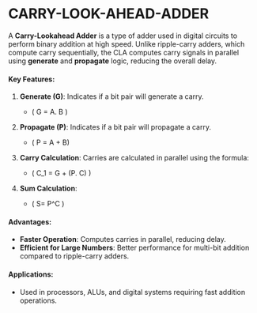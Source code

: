 # CARRY-LOOK-AHEAD-ADDER


A **Carry-Lookahead Adder** is a type of adder used in digital circuits to perform binary addition at high speed. Unlike ripple-carry adders, which compute carry sequentially, the CLA computes carry signals in parallel using **generate** and **propagate** logic, reducing the overall delay.

#### Key Features:
1. **Generate (G)**: Indicates if a bit pair will generate a carry.
   - \( G = A. B \)

2. **Propagate (P)**: Indicates if a bit pair will propagate a carry.
   - \( P = A + B\)

3. **Carry Calculation**: Carries are calculated in parallel using the formula:
   - \( C_1 = G + (P. C) \)

4. **Sum Calculation**:
   - \( S= P^C \)

#### Advantages:
- **Faster Operation**: Computes carries in parallel, reducing delay.
- **Efficient for Large Numbers**: Better performance for multi-bit addition compared to ripple-carry adders.

#### Applications:
- Used in processors, ALUs, and digital systems requiring fast addition operations.
